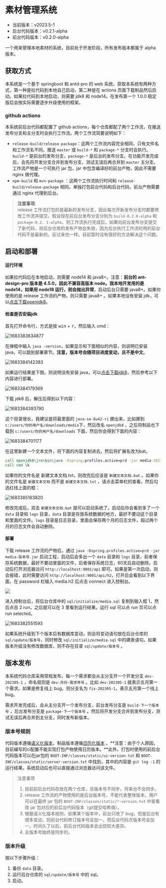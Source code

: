 # 素材管理系统

- 当前版本：v2023.5-1
- 后台代码版本：v0.2.1-alpha
- 前台代码版本：v0.2.0-alpha

一个用来管理本地素材的系统，目前处于开发阶段，所有发布版本都属于 alpha 版本。

## 获取方式

本系统是一个基于 springboot 和 antd-pro 的 web 系统，获取本系统有两种方式，第一种是拉代码到本地自己启动，第二种是在 actions 页面下载制品然后启动。如果拉代码到本地启动，则需要 jdk8 和 node14。在发布第一个 1.0.0 稳定版后会按实际需要逐步升级使用的框架。

### github actions

本系统前后台代码都配置了 github actions，每个仓库都配了两个工作流，在推送发布分支和主分支时会执行工作流。两个工作流简要说明如下：

- `release-build/release-package`：这两个工作流内容完全相同，只有文件名和工作流名不同。推送 `master` 或 `build-*` 和 `package-*` 分支时会执行。`build-*` 是前台的发布分支，`package-*` 是后台的发布分支。在功能开发完成后，会先将开发分支合并到发布分支，测试无误后再合并到 `master` 主分支。工作流产物是一个可执行 jar 包，jar 中包含编译好的前台产物，因此不需要 nginx 做代理。
- `npm-build` 和 `mvn-package` ：这两个工作流执行时间和 `release-build/release-package` 相同，单独打包前台代码和后台代码，前台产物需要通过 nginx 代理到后台。

> **注意事项**: <br/>
> release 工作流打包的是最新的发布分支，因此每次开新发布分支时都要修改工作流并提交。假设现在前后台发布分支分别为 `build-0.2.0-alpha` 和 `package-0.2.
> 1-alpha`，则工作流执行完成后，如果向前台发布分支提交了新代码，则后台仓库的发布产物会失效，因为后台执行工作流时用的前台代码不是最新的。反过来也一样。目前暂时没有很好的方法解决这个问题。

## 启动和部署

#### 运行环境

如果拉代码后在本地启动，则需要 node14 和 java8+。注意：**前台的 ant-design-pro 版本是 4.5.0，因此不兼容高版本 node。我本地开发用的是 node14，如果用 node18 运行，则会抛出异常**。启动后台只需要 java8+。如果你使用的是 release 工作流的产物，则只需要 java8+ 。如果本地没有安装 jdk，可以[点击下载openjdk8](https://download.java.net/openjdk/jdk8u42/ri/openjdk-8u42-b03-windows-i586-14_jul_2022.zip)。

#### 检查是否安装jdk

首先打开命令行，方式是按 <kbd>win</kbd> + <kbd>r</kbd>，然后输入 cmd：

![1683383634877](./images/003_打开命令行.png)

在弹框中输入 `java -version`，如果显示和下面相似的内容，则说明已安装 java，可以跳到部署章节。**注意，版本号会随项目进度变动，且不是中文**。

![1683384142383](./images/004_查看是否安装java.png)

如果运行结果是下图，则说明没有安装 java，可以[点击下载jdk8](https://download.java.net/openjdk/jdk8u42/ri/openjdk-8u42-b03-windows-i586-14_jul_2022.zip)，然后参考以下内容进行部署。

![1683384179369](./images/005_未安装java.png)

下载 jdk8 后，解压后得到以下内容：

![1683384393790](./images/006_openjdk8.png)

这个目录很长，我建议是将最里面的 `java-se-8u42-ri` 挪出来，比如挪到 `c:/users/你的用户名/downloads/media`下，然后改名 `openjdk8` ，之后将制品也下载到 `c:/users/你的用户名/downloads` 下面，然后你会得到下面的内容：

![1683384701177](./images/007_工作目录.png)

在这里新建一个文本文件，将下面的内容复制进去，然后将扩展名改为bat。

```bat
call openjdk8\jre\bin\java -Dspring.profiles.active=prd -jar media-2023.5-1.jar
call cmd \k
```

如果你的文件名是 新建文本文档.txt，则改完后应该是 `新建文本文档.bat` 。如果你的文件名是 `新建文本文档` 而不是 `新建文本文档.txt` ，请点击菜单栏的查看，然后勾选红线上面的框：

![1683385163820](./images/008_展示扩展名.png)

修改完成后，双击 `新建文本文档.bat` 就可以启动系统了。启动后你会看到多了一个 `data` 目录和 `logs` 目录，`data` 目录是存放系统数据的地方，最好不要动这个目录和里面的文件。`logs` 目录是日志目录，里面会保存两个月的日志文件，超过两个月的日志文件会自动删除。

#### 部署

下载 release 工作流的产物后，通过 `java -Dspring.profiles.active=prd -jar media-版本号.jar` 启动工程，启动后会多出一个 `data` 目录和 `logs` 目录，前者保存系统数据，最好不要动里面的文件，后者保存系统日志，60天后自动删除。启动后打开浏览器访问 `http://localhost:9001/api` 即可。如果是第一次启动，则会报错，此时需要访问 `http://localhost:9001/api/h2`，打开后会看到以下界面，在 password 栏输入 media.h2 后点击 connect 进入控制台。

![](./images/001_h2登录页面.png)

进入控制台后，将后台仓库中的 `sql/initialize/media.sql` 复制到输入框 1，然后点击 2 run，之后就可以在 3 里看到运行结果。运行 sql 可以点 run 页可以点 run selected。

![1683382551593](./images/002_控制台.png)

如果系统升级到下个版本后有数据库变动，则会将变动语句放在后台仓库的 `sql/update/版本号`，同时修改 `sql/initialize/media.sql` 中的建表语句。如果版本升级没有修改数据库，则不存在目录 `sql/update/版本号` 。

## 版本发布

本系统代码仓库采用常规发布，每一个需求都会从主分支开一个开发分支 `dev-202305-1` ，命名规则是 `dev-月份-需求序号` 。比如 `dev-202305-1` 就表示五月第一个需求。如果是修复线上 bug，则分支名为 `fix-202305-1`，表示五月第一个线上 bug。

需求开发完成后，会从主分支开一个发布分支，前台发布分支是 `build-下一个版本号` ，后台发布分支是 `package-下一个版本号` 。然后将开发分支合并到发布分支，测试无误后再合并到主分支，同时发布新版本。

### 版本号规则

代码版本遵循[语义化版本](https://semver.org/lang/zh-CN/)，制品版本遵循[日历化版本](https://calver.org/overview_zhcn.html)
。**注意：由于个人原因，目前编写的ci配置不能实现打包产物使用日历版本。**此外，打包时使用的前后台代码版本可以在jar包的 `BOOT-INF/classes/static/ui-version.txt` 和
`BOOT-INF/classes/static/server-version.txt` 中找到，其中的内容是 `git log -1` 的运行结果。系统启动后也可以直接通过浏览器访问该文件。

> 注意事项
>
> 1. 目前前后台代码存放在两个仓库，且版本号不同步，将来也不会同步。
> 2. release 工作流的产物使用的是后台版本号，不能代表整体版本。用户可以在最终 jar 包的 `BOOT-INF/classes/static/*-version.txt` 中查看改 jar 包对应的前后台代码版本（git提交哈希值）。
> 3. 根据语义化版本规则，如果某个版本中，前台只改了 bug，但是后台有很多变动，则前台代码修订版本号会加一，而后台代码次版本号会加一，时间久了以后，前后台代码版本会出现较大差异。
> 4. 主版本号始终是同步的。

### 版本升级

按以下步骤升级：

1. 备份 `data` 目录。
2. 运行后台仓库的 `sql/update/版本号` 中的 sql。
3. 启动。
